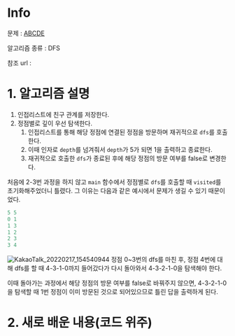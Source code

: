 # Info

문제 : [ABCDE](https://www.acmicpc.net/problem/13023)

알고리즘 종류 : DFS

참조 url : 


# 1. 알고리즘 설명

1. 인접리스트에 친구 관계를 저장한다.
2. 정점별로 깊이 우선 탐색한다.
	1. 인접리스트를 통해 해당 정점에 연결된 정점을 방문하며 재귀적으로 `dfs`를 호출한다.
	2. 이때 인자로 `depth`를 넘겨줘서 `depth`가 5가 되면 1을 출력하고 종료한다.
	3. 재귀적으로 호출한 `dfs`가 종료된 후에 해당 정점의 방문 여부를 false로 변경한다.

처음에 2-3번 과정을 하지 않고 `main` 함수에서 정점별로 `dfs`를 호출할 때 `visited`를 초기화해주었더니 틀렸다.
그 이유는 다음과 같은 예시에서 문제가 생길 수 있기 때문이었다.
```cpp
5 5
0 1
1 3
1 2
2 3
3 4
```
![KakaoTalk_20220217_154540944](https://user-images.githubusercontent.com/57346428/154421762-4a156b3c-025b-44a3-aaac-9d2811f61b38.jpg)
정점 0~3번의 dfs를 마친 후, 정점 4번에 대해 dfs를 할 때 4-3-1-0까지 들어갔다가 다시 돌아와서 4-3-2-1-0을 탐색해야 한다. 

이때 돌아가는 과정에서 해당 정점의 방문 여부를 false로 바꿔주지 않으면, 4-3-2-1-0을 탐색할 때 1번 정점이 이미 방문된 것으로 되어있으므로 틀린 답을 출력하게 된다.


# 2. 새로 배운 내용(코드 위주)
